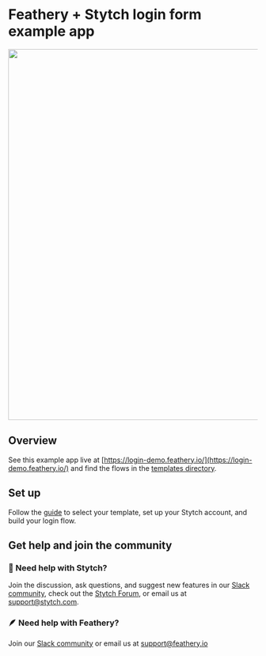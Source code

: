# Feathery + Stytch login form example app

<p align="center">
  <img src="https://assets.website-files.com/60f1b55d24a86131d2ec40bd/63d3f01c88d94dcb78ac8e10_sas-2.png" width="750">
</p>

## Overview

See this example app live at [https://login-demo.feathery.io/](https://login-demo.feathery.io/) and find the flows in the [templates directory](https://www.feathery.io/templates).

## Set up
Follow the [guide](https://docs.feathery.io/guides/build-login-flow) to select your template, set up your Stytch account, and build your login flow.

## Get help and join the community

### :speech_balloon: Need help with Stytch?

Join the discussion, ask questions, and suggest new features in our [Slack community](https://join.slack.com/t/stytch/shared_invite/zt-nil4wo92-jApJ9Cl32cJbEd9esKkvyg), check out the [Stytch Forum](https://forum.stytch.com/), or email us at [support@stytch.com](mailto:support@stytch.com).

### 🪶 Need help with Feathery?
Join our [Slack community](https://featherycommunity.slack.com/join/shared_invite/zt-1a7lw3jgx-KO~ABjSXCQqx5TUw7zxZAg) or email us at [support@feathery.io](mailto:support@feathery.io)
